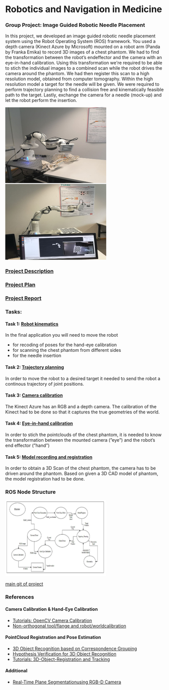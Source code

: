 # Robotics and Navigation in Medicine

### Group Project: Image Guided Robotic Needle Placement

In this project, we developed an image guided robotic needle placement system using the
Robot Operating System (ROS) framework. You used a depth camera (Kinect Azure by
Microsoft) mounted on a robot arm (Panda by Franka Emika) to record 3D images of a chest
phantom. 
We had to find the transformation between the robot’s endeffector and the camera with 
an eye-in-hand calibration. Using this transformation we're required to be able to stich the
individual images to a combined scan while the robot drives the camera around the phantom.
We had then register this scan to a high resolution model, obtained from computer tomography.
Within the high resolution model a target for the needle will be given. We were required to perform
trajectory planning to find a collision free and kinematically feasible path to the target. Lastly,
exchange the camera for a needle (mock-up) and let the robot perform the insertion.

<img src="documentation/images/photo_2020-11-07_23-21-34.jpg" width="320" height="240" />  <img src="documentation/images/photo_2020-11-07_23-21-39.jpg" width="320" height="240" /> 


### [Project Description](https://github.com/adamanov/TUHH_RNM_Project/blob/master/documentation/ProjectDescription2020_update080520.pdf)
### [Project Plan](https://github.com/adamanov/TUHH_RNM_Project/blob/master/documentation/RNM_ProjectPlan_Group2updated.pdf)
### [Project Report](https://github.com/adamanov/TUHH_RNM_Project/blob/master/documentation/RNM_Report_Group_2.pdf)


### Tasks: 

#### Task 1: [Robot kinematics](https://github.com/adamanov/TUHH_RNM_Project/tree/master/src)

In the final application you will need to move the robot 

- for recoding of poses for the hand-eye calibration
- for scanning the chest phantom from different sides
- for the needle insertion

#### Task 2: [Trajectory planning](https://github.com/adamanov/TUHH_RNM_Project/tree/master/src)
In order to move the robot to a desired target it needed to send the robot a continous trajectory
of joint positions.

#### Task 3: [Camera calibration](https://github.com/adamanov/TUHH_RNM_Project/tree/master/src/camera_calibration)
The Kinect Azure has an RGB and a depth camera. The calibration of the Kinect had to be 
done so that it captures the true geometries of the world.

#### Task 4: [Eye-in-hand calibration](https://github.com/adamanov/TUHH_RNM_Project/tree/master/src/camera_calibration)
In order to stich the pointclouds of the chest phantom, it is needed to know the transformation
between the mounted camera (”eye”) and the robot’s end effector (”hand”)

#### Task 5: [Model recording and registration](https://github.com/adamanov/TUHH_RNM_Project/tree/master/src/point_cloud_generator/src)
In order to obtain a 3D Scan of the chest phantom, the camera has to be driven around the phantom.
Based on given a 3D CAD model of phantom, the model registration had to be done. 


### ROS Node Structure

<img src="documentation/images/ros_node_structure.png" width="320" height="240" />

[main git of project](https://github.com/johnmockler/rnm_group_2)

### References
#### Camera Calibration & Hand-Eye Calibration
- [Tutorials: OpenCV Camera Calibration](https://www.youtube.com/playlist?list=PLAp0ZhYvW6XbEveYeefGSuLhaPlFML9gP)
- [Non-orthogonal tool/flange and robot/worldcalibration](https://www.rob.uni-luebeck.de/publikationen_downloads/ermm_12.pdf-b46951f770e1e17036ee6b18fe686a1b.pdf)

#### PointCloud Registration and Pose Estimation
- [3D Object Recognition based on Correspondence Grouping](https://pcl.readthedocs.io/en/latest/correspondence_grouping.html#correspondence-grouping)
- [Hypothesis Verification for 3D Object Recognition](https://pcl.readthedocs.io/en/latest/global_hypothesis_verification.html#global-hypothesis-verification)
- [Tutorials: 3D-Object-Registration and Tracking](https://robotica.unileon.es/index.php/PhD-3D-Object-Tracking)

#### Additional
- [Real-Time Plane Segmentationusing RGB-D Camera](https://www.willowgarage.com/sites/default/files/holz_rgbd_seg.pdf)
